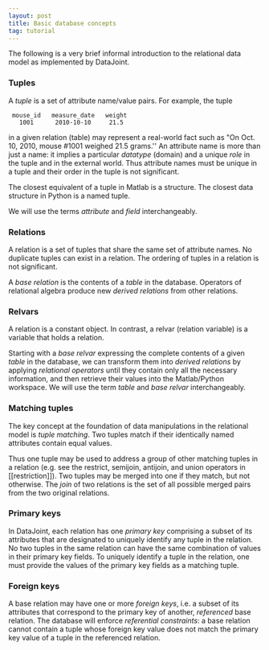 ```yaml
---
layout: post
title: Basic database concepts
tag: tutorial
---
```


The following is a very brief informal introduction to  the relational data model as implemented by DataJoint.

### Tuples
A _tuple_ is a set of attribute name/value pairs. For example, the tuple

     mouse_id   measure_date   weight 
       1001      2010-10-10     21.5

in a given relation (table) may represent a real-world fact such as "On Oct. 10, 2010, mouse #1001 weighed 21.5 grams.''  An attribute name is more than just a name: it implies a particular _datatype_ (domain) and a unique _role_ in the tuple and in the external world.  Thus attribute names must be unique in a tuple and their order in the tuple is not significant.  

The closest equivalent of a tuple in Matlab is a structure. The closest data structure in Python is a named tuple.

We will use the terms _attribute_ and _field_ interchangeably.

### Relations
A relation is a set of tuples that share the same set of attribute names. No duplicate tuples can exist in a relation.  The ordering of tuples in a relation is not significant.

A _base relation_ is the contents of a _table_ in the database. Operators of relational algebra produce new _derived relations_ from other relations.

### Relvars
A relation is a constant object. In contrast, a relvar (relation variable) is a variable that holds a relation. 

Starting with a _base relvar_ expressing the complete contents of a given _table_ in the database, we can transform them into _derived relations_ by applying _relational operators_ until they contain only all the necessary information, and then retrieve their values into the Matlab/Python workspace.  We will use the term _table_ and _base relvar_ interchangeably. 

### Matching tuples
The key concept at the foundation of data manipulations in the relational model is _tuple matching_.  Two tuples match if their identically named attributes contain equal values.  

Thus one tuple may be used to address a group of  other matching tuples in a relation (e.g. see the restrict, semijoin, antijoin, and union operators in [[restriction]]). Two tuples may be merged into one if they match, but not otherwise. The _join_ of two relations is the set of all possible merged pairs from the two original relations.

### Primary keys
In DataJoint, each relation has one _primary key_ comprising a subset of its attributes that are designated to uniquely identify any tuple in the relation. No two tuples in the same relation can have the same combination of values in their primary key fields.  To uniquely identify a tuple in the relation, one must provide the values of the primary key fields as a matching tuple.

### Foreign keys
A base relation may have one or more _foreign keys_, i.e. a subset of its attributes that correspond to the primary key of another, _referenced_ base relation. The database will enforce _referential constraints_: a base relation cannot contain a tuple whose foreign key value does not match the primary key value of a tuple in the referenced relation. 
